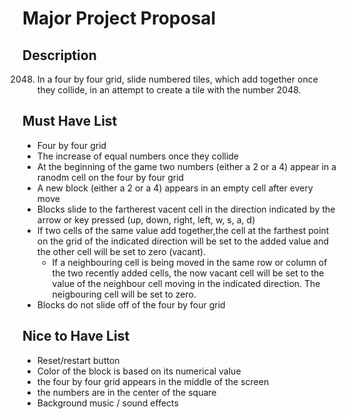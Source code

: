 # Major Project Proposal

## Description

2048. In a four by four grid, slide numbered tiles, which add together once they collide, in an attempt to create a tile with the number 2048.


## Must Have List

- Four by four grid
- The increase of equal numbers once they collide
- At the beginning of the game two numbers (either a 2 or a 4) appear in a ranodm cell on the four by four grid
- A new block (either a 2 or a 4) appears in an empty cell after every move
- Blocks slide to the fartherest vacent cell in the direction indicated by the arrow or key pressed (up, down, right, left, w, s, a, d)
- If two cells of the same value add together,the cell at the farthest point on the grid of the indicated direction will be set to the added value and the other cell will be set to zero (vacant). 
   - If a neighbouring cell is being moved in the same row or column of the two recently added cells, the now vacant cell will be set to the value of the neighbour cell moving in      the indicated direction. The neigbouring cell will be set to zero.
- Blocks do not slide off of the four by four grid


## Nice to Have List

- Reset/restart button
- Color of the block is based on its numerical value
- the four by four grid appears in the middle of the screen
- the numbers are in the center of the square
- Background music / sound effects



